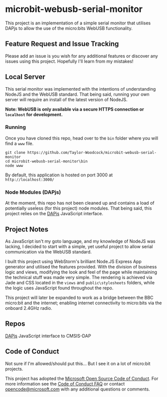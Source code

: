 # microbit-webusb-serial-monitor
This project is an implementation of a simple serial monitor that utilises DAPjs to allow the use of the micro:bits WebUSB functionality.

## Feature Request and Issue Tracking
Please add an issue is you wish for any additional features or discover any issues using this project. Hopefully I'll learn from my mistakes!

## Local Server
This serial monitor was implemented with the intentions of understanding NodeJS and the WebUSB standard. That being said, running your own server will require an install of the latest version of NodeJS.

**Note: WebUSB is only available via a secure HTTPS connection or ``localhost`` for development.**

### Running
Once you have cloned this repo, head over to the ``bin`` folder where you will find a ``www`` file.

```
git clone https://github.com/Taylor-Woodcock/microbit-webusb-serial-monitor
cd microbit-webusb-serial-monitor\bin
node www
```

By default, this application is hosted on port 3000 at ``http://localhost:3000/``

### Node Modules (DAPjs)
At the moment, this repo has not been cleaned up and contains a load of potentially useless (for this project) node modules.
That being said, this project relies on the [DAPjs](https://github.com/ARMmbed/dapjs) JavaScript interface.

## Project Notes
As JavaScript isn't my goto language, and my knowledge of NodeJS was lacking, I decided to start with a simple, yet useful project to allow serial communication via the WebUSB standard.

I built this project using WebStorm's brilliant Node.JS Express App generator and utilised the features provided. With the division of business logic and views, modifying the look and feel of the page while maintaining the technical stuff was made very simple. The rendering is achieved via Jade and CSS located in the ``views`` and ``public\stylesheets`` folders, while the logic uses JavaScript found throughout the repo.

This project will later be expanded to work as a bridge between the BBC micro:bit and the internet; enabling internet connectivity to micro:bits via the onboard 2.4GHz radio.

## Repos
[DAPjs](https://github.com/ARMmbed/dapjs) JavaScript interface to CMSIS-DAP

## Code of Conduct
Not sure if I'm allowed/should put this... But I see it on a lot of micro:bit projects.

This project has adopted the [Microsoft Open Source Code of Conduct](https://opensource.microsoft.com/codeofconduct/). For more information see the [Code of Conduct FAQ](https://opensource.microsoft.com/codeofconduct/faq/) or contact [opencode@microsoft.com](mailto:opencode@microsoft.com) with any additional questions or comments.
